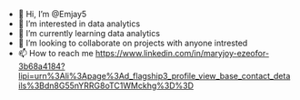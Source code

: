 - 👋 Hi, I’m @Emjay5
- 👀 I’m interested in data analytics
- 🌱 I’m currently learning data analytics
- 💞️ I’m looking to collaborate on projects with anyone intrested
- 📫 How to reach me https://www.linkedin.com/in/maryjoy-ezeofor-3b68a4184?lipi=urn%3Ali%3Apage%3Ad_flagship3_profile_view_base_contact_details%3Bdn8G55nYRRG8oTC1WMckhg%3D%3D

<!---
Emjay5/Emjay5 is a ✨ special ✨ repository because its `README.md` (this file) appears on your GitHub profile.
You can click the Preview link to take a look at your changes.
--->
